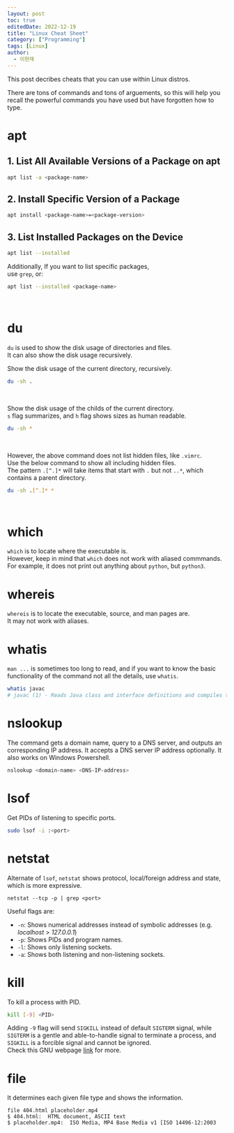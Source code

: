 ```yaml
---
layout: post
toc: true
editedDate: 2022-12-19
title: "Linux Cheat Sheet"
category: ["Programming"]
tags: [Linux]
author:
  - 이현재
---
```


This post decribes cheats that you can use within Linux distros.
<!--more-->
There are tons of commands and tons of arguements,
so this will help you recall the powerful commands you have used
but have forgotten how to type.

# apt
## 1. List All Available Versions of a Package on apt
```bash
apt list -a <package-name>
```

## 2. Install Specific Version of a Package
```bash
apt install <package-name>=<package-version>
```

## 3. List Installed Packages on the Device
```bash
apt list --installed
```
Additionally, If you want to list specific packages,<br>
use `grep`, or:
```bash
apt list --installed <package-name>
```
<br>

# du
`du` is used to show the disk usage of directories and files.<br>
It can also show the disk usage recursively.
<br>

Show the disk usage of the current directory, recursively.
```bash
du -sh .
```
<br>

Show the disk usage of the childs of the current directory.<br>
`s` flag summarizes, and `h` flag shows sizes as human readable.<br>
```bash
du -sh *
```
<br>

However, the above command does not list hidden files, like `.vimrc`.<br>
Use the below command to show all including hidden files.<br>
The pattern `.[^.]*` will take items that start with `.` but not `..*`, which contains a parent directory.<br>
```bash
du -sh .[^.]* *
```
<br>

# which
`which` is to locate where the executable is.<br>
However, keep in mind that `which` does not work with aliased commmands.
For example, it does not print out anything about `python`, but `python3`.
<br>

# whereis
`whereis` is to locate the executable, source, and man pages are.<br>
It may not work with aliases.
<br>

# whatis
`man ...` is sometimes too long to read,
and if you want to know the basic functionality of the command not all the details,
use `whatis`.
```bash
whatis javac
# javac (1) - Reads Java class and interface definitions and compiles them into bytecode and class files.
```

# nslookup
The command gets a domain name, query to a DNS server,
and outputs an corresponding IP address.
It accepts a DNS server IP address optionally.
It also works on Windows Powershell.
```bash
nslookup <domain-name> <DNS-IP-address>
```

# lsof
Get PIDs of listening to specific ports.
```bash
sudo lsof -i :<port>
```

# netstat
Alternate of `lsof`, `netstat` shows protocol, local/foreign address and state,
which is more expressive.
```
netstat --tcp -p | grep <port>
```
Useful flags are:
- `-n`: Shows numerical addresses instead of symbolic addresses (e.g. *localhost* > *127.0.0.1*)
- `-p`: Shows PIDs and program names.
- `-l`: Shows only listening sockets.
- `-a`: Shows both listening and non-listening sockets.

# kill
To kill a process with PID.
```bash
kill [-9] <PID>
```
Adding `-9` flag will send `SIGKILL` instead of default `SIGTERM` signal,
while `SIGTERM` is a gentle and able-to-handle signal to terminate a process,
and `SIGKILL` is a forcible signal and cannot be ignored.<br>
Check this GNU webpage [link](https://www.gnu.org/software/libc/manual/html_node/Termination-Signals.html) for more.

# file
It determines each given file type and shows the information.
```shell
file 404.html placeholder.mp4
$ 404.html:  HTML document, ASCII text
$ placeholder.mp4:  ISO Media, MP4 Base Media v1 [ISO 14496-12:2003
```
